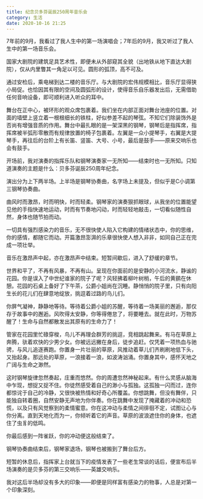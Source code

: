 ```yaml
---
title: 纪念贝多芬诞辰250周年音乐会
category: 生活
date: 2020-10-16 21:25
---
```


7年前的9月，我看过了我人生中的第一场演唱会；7年后的9月，我又听过了我人生中的第一场音乐会。

国家大剧院的建筑足具艺术性，即便未从外部窥其全貌（出地铁从地下直达大剧院），仅从内里瞥其一角足以可见。圆形的弧顶，高不可及。

通过安检后，乘电梯到达二楼的音乐厅。与大剧院的宏伟规模相比，音乐厅显得狭小局促。也恰因其有限的空间及圆弧形的设计，使得音乐自乐器发出后，无需借助任何音响设备，即可顺利进入听众的耳中。

舞台在正中心，被环形的观众席包裹着。我们坐在内部正面对舞台池座的位置。对面的墙壁上竖立着一根根细长的铁柱，好似参差不起的琴弦。不知它们除装饰外是否尚有增强音质的作用。舞台中最扎眼的是一架深黑的钢琴，钢琴后是指挥席，指挥席被半弧形零散而有规律放置的椅子包裹着。左翼是一众小提琴手，右翼是大提琴手，再往后的台阶上有长笛、竖笛、大号、小号，最后是鼓手——原来交响乐也会有鼓手。

开场前，我对演奏的指挥乐队和钢琴演奏家一无所知——结束时也一无所知。只知道演奏的主题是什么：贝多芬诞辰250周年纪念。

演出分为上下两半场。上半场是钢琴协奏曲，名字场上未提及，但似乎是C小调第三钢琴协奏曲。

曲风时而激昂，时而明快，时而轻柔。钢琴家的演奏狠抓眼球，从我坐的位置能望见他的手指快速地运动，时而有节奏地闪动，时而轻轻地敲击，一切看似随性自然，身体也随节拍而动。

一切具有强烈感染力的音乐，无不很快使人陷入它构建的情绪状态中，你的思维，你的感情，都随它而动。开篇激昂澎湃的乐章很快使人想入非非，如同自己正在完成一项壮举。

音乐在激昂声中起，亦在激昂声中结束。短暂间歇后，进入了舒缓的章节。

世界和平了，不再有风暴，不再有山。呈现在你面前的是安静的小河流水，静谧的花园。你是误入了中世纪谁家的院子了呢？风轻拂着柳叶树梢，午后的黄鹂在休憩。花园的石桌上备好了下午茶，公爵小姐尚在沉睡。静悄悄的院子里，只有向阳生长的花儿们在肆意地绽放，挑逗着过路的鸟儿们。

你屏气凝神，静静地等待。等待着公爵小姐的苏醒，等待着一场美丽的邂逅，那仅存于故事中的邂逅。风吹得太安静，你等得倦怠了，将要睡去。就在此时，万物苏醒了！生命与自然都散发出其原有的生命力了！

管家在花园里忙碌穿梭，鸟儿不再理会群芳的挑逗，竞相跳起舞来。有马在草原上奔腾，驮着欢快的少男少女。你被远远撇在身后，徒步追赶。仅凭着一项热血与驰骋，与风儿追逐赛跑。你置身一片壮丽的草原，风推动着草儿们齐刷刷地低下头，又抬起身。那远处的草原，一浪接着一浪，如波涛汹涌。你置身其中，感怀天地之广阔与生命之渺然。

这时钢琴旋律忽然奏起，庄重而悠然。你的周遭忽然神秘起来。有什么灵感从脑海中乍现，想捉又捉不住。你徒然感受着自己的渺小与孤独。这孤独一闪而过，连你都惊诧于自己的冷静，又很快被热情和好奇心所覆盖。你想跳舞，但没有舞伴，只能独自转着圈，自然安静无声地为你伴奏。你在跳舞中发现了掩藏着的冲动和恐慌，以及只有风觉察到的柔情蜜意。你在这冲动与柔情之间徘徊不定，试图让心与你分离。直到天地化而为一，你倾听着它的声音。草原的波浪遮住你的身体，也遮住了虫豸的低鸣。

你最后感到一阵雀跃，你的冲动便这般结束了。

钢琴协奏曲结束后，钢琴家退场，钢琴也被搬到了舞台后方。

短暂的休息后，指挥家上台就当下的疫情发表了一些老生常谈的话后，便宣布后半场演奏的是贝多芬的第三交响乐——英雄交响乐。

我对这后半场却没有多大的印象——即便是同样富有感染力的物事，人总是对第一个印象深刻。